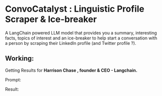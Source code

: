 # ConvoCatalyst : Linguistic Profile Scraper & Ice-breaker
A LangChain powered LLM model that provides you a summary, interesting facts, topics of interest and an ice-breaker to help start a conversation with a person by scraping their LinkedIn profile (and Twitter profile ?).

## Working:
Getting Results for **Harrison Chase , founder & CEO - Langchain.**

Prompt:



Result: 
